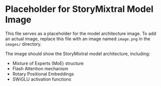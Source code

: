 # Placeholder for StoryMixtral Model Image

This file serves as a placeholder for the model architecture image.
To add an actual image, replace this file with an image named `image.png` in the `images/` directory.

The image should show the StoryMixtral model architecture, including:
- Mixture of Experts (MoE) structure
- Flash Attention mechanism
- Rotary Positional Embeddings
- SWiGLU activation functions

